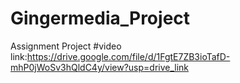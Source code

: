 # Gingermedia_Project
Assignment Project
#video link:https://drive.google.com/file/d/1FgtE7ZB3ioTafD-mhP0jWoSv3hQldC4y/view?usp=drive_link
